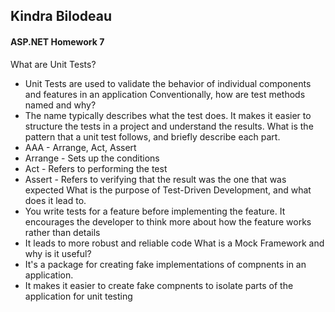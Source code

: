 ## Kindra Bilodeau
#### ASP.NET Homework 7

What are Unit Tests?
- Unit Tests are used to validate the behavior of individual components and features in an application
 Conventionally, how are test methods named and why?
- The name typically describes what the test does. It makes it easier to structure the tests in a project and understand the results.
What is the pattern that a unit test follows, and briefly describe each part.
- AAA - Arrange, Act, Assert
 - Arrange - Sets up the conditions
 - Act - Refers to performing the test
 - Assert - Refers to verifying that the result was the one that was expected
What is the purpose of Test-Driven Development, and what does it lead to.
- You write tests for a feature before implementing the feature. It encourages the developer to think more about how the feature works rather than details
- It leads to more robust and reliable code
What is a Mock Framework and why is it useful?
- It's a package for creating fake implementations of compnents in an application.
- It makes it easier to create fake compnents to isolate parts of the application for unit testing 
